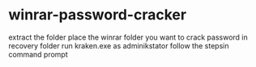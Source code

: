 # winrar-password-cracker
extract the folder 
place the winrar folder you want to crack password in recovery folder
run kraken.exe as adminikstator 
follow the stepsin command prompt

